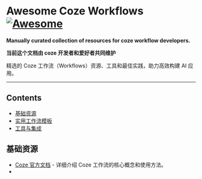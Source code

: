 # Awesome Coze Workflows [![Awesome](https://awesome.re/badge.svg)](https://awesome.re)

**Manually curated collection of resources for coze workflow developers.**

**当前这个文档由 coze 开发者和爱好者共同维护** 

精选的 Coze 工作流（Workflows）资源、工具和最佳实践，助力高效构建 AI 应用。

---

## Contents
- [基础资源](#基础资源)
- [实用工作流模板](#实用工作流模板)
- [工具与集成](#工具与集成)


## 基础资源
- [Coze 官方文档](https://coze.com/docs) - 详细介绍 Coze 工作流的核心概念和使用方法。
- 
